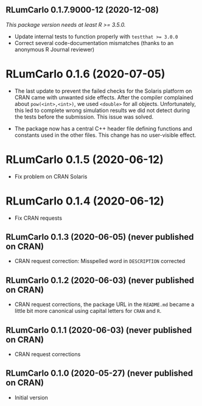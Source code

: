 




<!-- NEWS.md was auto-generated by NEWS.Rmd. Please DO NOT edit by hand!-->

## RLumCarlo 0.1.7.9000-12 (2020-12-08)

*This package version needs at least R &gt;= 3.5.0.*

-   Update internal tests to function properly with `testthat >= 3.0.0`
-   Correct several code-documentation mismatches (thanks to an
    anonymous R Journal reviewer)

# RLumCarlo 0.1.6 (2020-07-05)

-   The last update to prevent the failed checks for the Solaris
    platform on CRAN came with unwanted side effects. After the compiler
    complained about `pow(<int>,<int>)`, we used `<double>` for all
    objects. Unfortunately, this led to complete wrong simulation
    results we did not detect during the tests before the submission.
    This issue was solved.

-   The package now has a central C++ header file defining functions and
    constants used in the other files. This change has no user-visible
    effect.

# RLumCarlo 0.1.5 (2020-06-12)

-   Fix problem on CRAN Solaris

# RLumCarlo 0.1.4 (2020-06-12)

-   Fix CRAN requests

## RLumCarlo 0.1.3 (2020-06-05) (never published on CRAN)

-   CRAN request correction: Misspelled word in `DESCRIPTION` corrected

## RLumCarlo 0.1.2 (2020-06-03) (never published on CRAN)

-   CRAN request corrections, the package URL in the `README.md` became
    a little bit more canonical using capital letters for `CRAN` and
    `R`.

## RLumCarlo 0.1.1 (2020-06-03) (never published on CRAN)

-   CRAN request corrections

## RLumCarlo 0.1.0 (2020-05-27) (never published on CRAN)

-   Initial version
